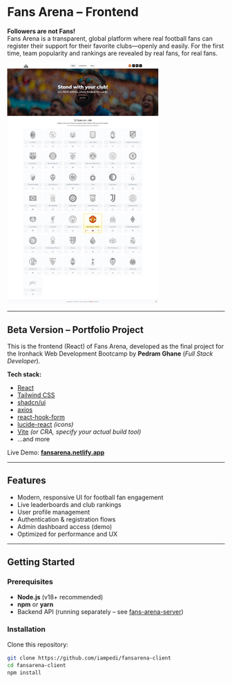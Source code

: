 # Fans Arena – Frontend

**Followers are not Fans!**  
Fans Arena is a transparent, global platform where real football fans can register their support for their favorite clubs—openly and easily. For the first time, team popularity and rankings are revealed by real fans, for real fans.

<img src="public/images/readme.jpg" alt="Fans Arena Screenshot" width="350"/>

---

## Beta Version – Portfolio Project

This is the frontend (React) of Fans Arena, developed as the final project for the Ironhack Web Development Bootcamp by **Pedram Ghane** (*Full Stack Developer*).

**Tech stack:**
- [React](https://react.dev/)
- [Tailwind CSS](https://tailwindcss.com/)
- [shadcn/ui](https://ui.shadcn.com/)
- [axios](https://axios-http.com/)
- [react-hook-form](https://react-hook-form.com/)
- [lucide-react](https://lucide.dev/) *(icons)*
- [Vite](https://vitejs.dev/) *(or CRA, specify your actual build tool)*
- ...and more

Live Demo: **[fansarena.netlify.app](https://fansarena.netlify.app/)**

---

## Features

- Modern, responsive UI for football fan engagement
- Live leaderboards and club rankings
- User profile management
- Authentication & registration flows
- Admin dashboard access (demo)
- Optimized for performance and UX

---

## Getting Started

### Prerequisites
- **Node.js** (v18+ recommended)
- **npm** or **yarn**
- Backend API (running separately – see [fans-arena-server](https://github.com/iampedi/fansarena-server))

### Installation

Clone this repository:

```bash
git clone https://github.com/iampedi/fansarena-client
cd fansarena-client
npm install
